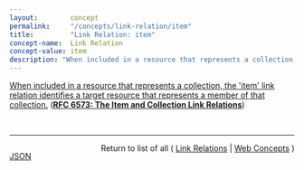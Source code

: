 ```yaml
---
layout:        concept
permalink:     "/concepts/link-relation/item"
title:         "Link Relation: item"
concept-name:  Link Relation
concept-value: item
description: "When included in a resource that represents a collection, the 'item' link relation identifies a target resource that represents a member of that collection."
---
```


[When included in a resource that represents a collection, the 'item' link relation identifies a target resource that represents a member of that collection.](http://tools.ietf.org/html/rfc6573#section-2.1 "Read documentation for Link Relation &#34;item&#34;") (**[RFC 6573: The Item and Collection Link Relations](/specs/IETF/RFC/6573 "RFC 5988 standardized a means of indicating the relationships between resources on the Web. This specification defines a pair of reciprocal link relation types that may be used to express the relationship between a collection and its members.")**)

<br/>
<hr/>

<p style="float : left"><a href="./item.json" title="JSON representing this particular Web Concept value">JSON</a></p>
<p style="text-align: right">Return to list of all ( <a href="../link-relation/">Link Relations</a> | <a href="../">Web Concepts</a> )</p>
